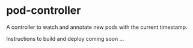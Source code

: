 # pod-controller
A controller to watch and annotate new pods with the current timestamp.

Instructions to build and deploy coming soon ...
